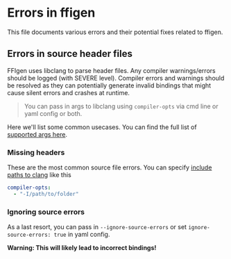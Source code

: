 # Errors in ffigen

This file documents various errors and their potential fixes related to ffigen.

## Errors in source header files

FFIgen uses libclang to parse header files. Any compiler warnings/errors should be logged (with SEVERE level).
Compiler errors and warnings should be resolved as they can potentially generate invalid bindings that might cause silent errors and crashes at runtime.

> You can pass in args to libclang using  `compiler-opts` via cmd line or yaml config or both.

Here we'll list some common usecases. You can find the full list of [supported args here](https://clang.llvm.org/docs/ClangCommandLineReference.html#id5).

### Missing headers

These are the most common source file errors. You can specify [include paths to clang](https://clang.llvm.org/docs/ClangCommandLineReference.html#id6) like this 
```yaml
compiler-opts:
  - "-I/path/to/folder"
```

### Ignoring source errors

As a last resort, you can pass in `--ignore-source-errors` or set `ignore-source-errors: true` in yaml config.

**Warning: This will likely lead to incorrect bindings!**
